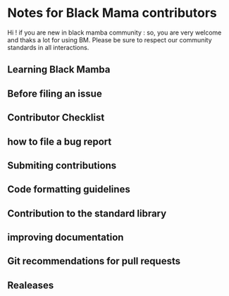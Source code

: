 # Notes for Black Mama contributors

Hi ! if you are new in black mamba community : so, you are very welcome and thaks a lot for using BM. Please be sure to respect our community standards in all interactions.

## Learning Black Mamba

## Before filing an issue

## Contributor Checklist 

## how to file a bug report 

## Submiting contributions 

## Code formatting guidelines

## Contribution to the standard library

## improving documentation

## Git recommendations for pull requests

## Realeases

